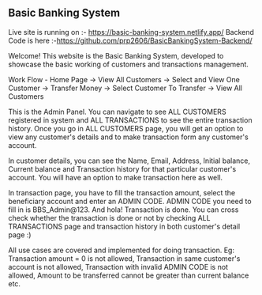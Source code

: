 ## Basic Banking System

Live site is running on :- https://basic-banking-system.netlify.app/
Backend Code is here :-https://github.com/prp2606/BasicBankingSystem-Backend/

Welcome! This website is the Basic Banking System, developed to showcase the basic working of customers and transactions management.

Work Flow - Home Page → View All Customers → Select and View One Customer → Transfer Money → Select Customer To Transfer → View All Customers

This is the Admin Panel. You can navigate to see ALL CUSTOMERS registered in system and ALL TRANSACTIONS to see the entire transaction history. Once you go in ALL CUSTOMERS page, you will get an option to view any customer's details and to make transaction form any customer's account.

In customer details, you can see the Name, Email, Address, Initial balance, Current balance and Transaction history for that particular customer's account. You will have an option to make transaction here as well.

In transaction page, you have to fill the transaction amount, select the beneficiary account and enter an ADMIN CODE. ADMIN CODE you need to fill in is BBS_Admin@123. And hola! Transaction is done. You can cross check whether the transaction is done or not by checking ALL TRANSACTIONS page and transaction history in both customer's detail page :)

All use cases are covered and implemented for doing transaction. Eg: Transaction amount = 0 is not allowed, Transaction in same customer's account is not allowed, Transaction with invalid ADMIN CODE is not allowed, Amount to be transferred cannot be greater than current balance etc.

